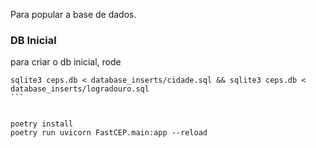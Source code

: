 Para popular a base de dados.
### DB Inicial
para criar o db inicial, rode
````shell
sqlite3 ceps.db < database_inserts/cidade.sql && sqlite3 ceps.db < database_inserts/logradouro.sql
```


poetry install
poetry run uvicorn FastCEP.main:app --reload
